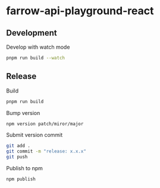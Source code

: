 # farrow-api-playground-react

## Development

Develop with watch mode

```bash
pnpm run build --watch
```

## Release

Build

```bash
pnpm run build
```

Bump version

```bash
npm version patch/miror/major
```

Submit version commit

```bash
git add .
git commit -m "release: x.x.x"
git push
```

Publish to npm

```bash
npm publish
```
